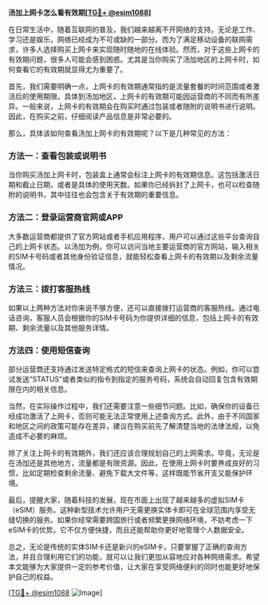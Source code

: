 **汤加上网卡怎么看有效期[[TG💪+ @esim1088](https://t.me/s/esim1088)]**

在日常生活中，随着互联网的普及，我们越来越离不开网络的支持。无论是工作、学习还是娱乐，网络已经成为不可或缺的一部分。而为了满足移动设备的联网需求，许多人选择购买上网卡来实现随时随地的在线体验。然而，对于这些上网卡的有效期问题，很多人可能会感到困惑。尤其是当你购买了汤加地区的上网卡时，如何查看它的有效期就显得尤为重要了。

首先，我们需要明确一点，上网卡的有效期通常指的是流量套餐的时间范围或者激活后的使用期限。具体到汤加地区，上网卡的有效期可能因运营商的不同而有所差异。一般来说，上网卡的有效期会在购买时通过包装或者随附的说明书进行说明。因此，在购买之前，仔细阅读产品信息是非常必要的。

那么，具体该如何查看汤加上网卡的有效期呢？以下是几种常见的方法：

### 方法一：查看包装或说明书

当你购买汤加上网卡时，包装盒上通常会标注上网卡的有效期信息。这包括激活日期和截止日期，或者是具体的使用天数。如果你已经拆封了上网卡，也可以检查随附的说明书，其中往往也会包含关于有效期的重要信息。

### 方法二：登录运营商官网或APP

大多数运营商都提供了官方网站或者手机应用程序，用户可以通过这些平台查询自己的上网卡状态。以汤加为例，你可以访问当地主要运营商的官方网站，输入相关的SIM卡号码或者其他身份验证信息，就能轻松查看上网卡的有效期以及剩余流量情况。

### 方法三：拨打客服热线

如果以上两种方法对你来说不够方便，还可以直接拨打运营商的客服热线。通过电话咨询，客服人员会根据你的SIM卡号码为你提供详细的信息，包括上网卡的有效期、剩余流量以及其他服务详情。

### 方法四：使用短信查询

部分运营商还支持通过发送特定格式的短信来查询上网卡的状态。例如，你可以尝试发送“STATUS”或者类似的指令到指定的服务号码，系统会自动回复包含有效期限在内的相关信息。

当然，在实际操作过程中，我们还需要注意一些细节问题。比如，确保你的设备已经成功激活了上网卡，否则可能无法正常使用上述查询方式。此外，由于不同国家和地区之间的政策可能存在差异，建议在购买前先了解清楚当地的法律法规，以免造成不必要的麻烦。

除了关注上网卡的有效期外，我们还应该合理规划自己的上网需求。毕竟，无论是在汤加还是其他地方，流量都是有限资源。因此，在使用上网卡时要养成良好的习惯，比如定期检查剩余流量、避免下载大文件等，这样既能节省开支又能保护环境。

最后，提醒大家，随着科技的发展，现在市面上出现了越来越多的虚拟SIM卡（eSIM）服务。这种新型技术允许用户无需更换实体卡即可在全球范围内享受无缝切换的服务。如果你经常需要跨国旅行或者频繁更换网络环境，不妨考虑一下eSIM卡的优势。它不仅方便快捷，而且还能帮助你更好地管理个人数据安全。

总之，无论是传统的实体SIM卡还是新兴的eSIM卡，只要掌握了正确的查询方法，并且合理利用它们的功能，就可以让我们更加从容地应对各种网络需求。希望本文能够为大家提供一定的参考价值，让大家在享受网络便利的同时也能更好地保护自己的权益。

[[TG💪+ @esim1088](https://t.me/s/esim1088) ![Image](https://i.postimg.cc/4NQfJmqS/Snipaste-2025-05-13-00-14-12.png)]
